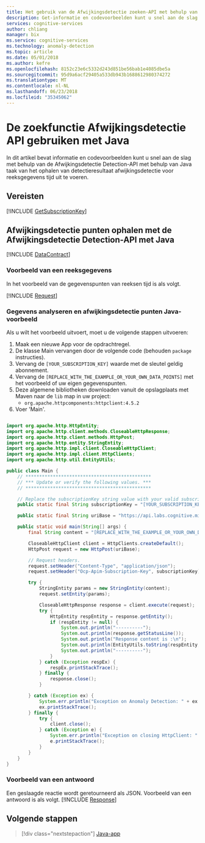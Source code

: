 ```yaml
---
title: Het gebruik van de Afwijkingsdetectie zoeken-API met behulp van Java - cognitieve Microsoft-Services | Microsoft Docs
description: Get-informatie en codevoorbeelden kunt u snel aan de slag met Java en de Afwijkingsdetectie in cognitieve Services.
services: cognitive-services
author: chliang
manager: bix
ms.service: cognitive-services
ms.technology: anomaly-detection
ms.topic: article
ms.date: 05/01/2018
ms.author: kefre
ms.openlocfilehash: 8152c23e6c5332d243d851be56bab1e4085dbe5a
ms.sourcegitcommit: 95d9a6acf29405a533db943b1688612980374272
ms.translationtype: MT
ms.contentlocale: nl-NL
ms.lasthandoff: 06/23/2018
ms.locfileid: "35345062"
---
```

# <a name="use-the-anomaly-finder-api-with-java"></a>De zoekfunctie Afwijkingsdetectie API gebruiken met Java

In dit artikel bevat informatie en codevoorbeelden kunt u snel aan de slag met behulp van de Afwijkingsdetectie Detection-API met behulp van Java taak van het ophalen van detectieresultaat afwijkingsdetectie voor reeksgegevens tijd uit te voeren.

## <a name="prerequisites"></a>Vereisten

[!INCLUDE [GetSubscriptionKey](../includes/get-subscription-key.md)]

## <a name="getting-anomaly-points-with-the-anomaly-detection-api-using-java"></a>Afwijkingsdetectie punten ophalen met de Afwijkingsdetectie Detection-API met Java

[!INCLUDE [DataContract](../includes/datacontract.md)]

### <a name="example-of-time-series-data"></a>Voorbeeld van een reeksgegevens

In het voorbeeld van de gegevenspunten van reeksen tijd is als volgt.

[!INCLUDE [Request](../includes/request.md)]

### <a name="analyze-data-and-get-anomaly-points-java-example"></a>Gegevens analyseren en afwijkingsdetectie punten Java-voorbeeld

Als u wilt het voorbeeld uitvoert, moet u de volgende stappen uitvoeren:
1. Maak een nieuwe App voor de opdrachtregel.
2. De klasse Main vervangen door de volgende code (behouden `package` instructies).
3. Vervang de `[YOUR_SUBSCRIPTION_KEY]` waarde met de sleutel geldig abonnement.
4. Vervang de `[REPLACE_WITH_THE_EXAMPLE_OR_YOUR_OWN_DATA_POINTS]` met het voorbeeld of uw eigen gegevenspunten.
5. Deze algemene bibliotheken downloaden vanuit de opslagplaats met Maven naar de `lib` map in uw project:
   * `org.apache.httpcomponents:httpclient:4.5.2`
6. Voer 'Main'.

```java

import org.apache.http.HttpEntity;
import org.apache.http.client.methods.CloseableHttpResponse;
import org.apache.http.client.methods.HttpPost;
import org.apache.http.entity.StringEntity;
import org.apache.http.impl.client.CloseableHttpClient;
import org.apache.http.impl.client.HttpClients;
import org.apache.http.util.EntityUtils;

public class Main {
    // **********************************************
    // *** Update or verify the following values. ***
    // **********************************************

    // Replace the subscriptionKey string value with your valid subscription key.
    public static final String subscriptionKey = "[YOUR_SUBSCRIPTION_KEY]";

    public static final String uriBase = "https://api.labs.cognitive.microsoft.com/anomalyfinder/v1.0/anomalydetection";

    public static void main(String[] args) {
        final String content = "[REPLACE_WITH_THE_EXAMPLE_OR_YOUR_OWN_DATA_POINTS]";

        CloseableHttpClient client = HttpClients.createDefault();
        HttpPost request = new HttpPost(uriBase);

        // Request headers.
        request.setHeader("Content-Type", "application/json");
        request.setHeader("Ocp-Apim-Subscription-Key", subscriptionKey);

        try {
            StringEntity params = new StringEntity(content);
            request.setEntity(params);

            CloseableHttpResponse response = client.execute(request);
            try {
                HttpEntity respEntity = response.getEntity();
                if (respEntity != null) {
                    System.out.println("----------");
                    System.out.println(response.getStatusLine());
                    System.out.println("Response content is :\n");
                    System.out.println(EntityUtils.toString(respEntity, "utf-8"));
                    System.out.println("----------");
                }
            } catch (Exception respEx) {
                respEx.printStackTrace();
            } finally {
                response.close();
            }

        } catch (Exception ex) {
            System.err.println("Exception on Anomaly Detection: " + ex.getMessage());
            ex.printStackTrace();
        } finally {
            try {
                client.close();
            } catch (Exception e) {
                System.err.println("Exception on closing HttpClient: " + e.getMessage());
                e.printStackTrace();
            }
        }
    }
}

```

### <a name="example-response"></a>Voorbeeld van een antwoord

Een geslaagde reactie wordt geretourneerd als JSON. Voorbeeld van een antwoord is als volgt.
[!INCLUDE [Response](../includes/response.md)]

## <a name="next-steps"></a>Volgende stappen

> [!div class="nextstepaction"]
> [Java-app](../tutorials/java-tutorial.md)
